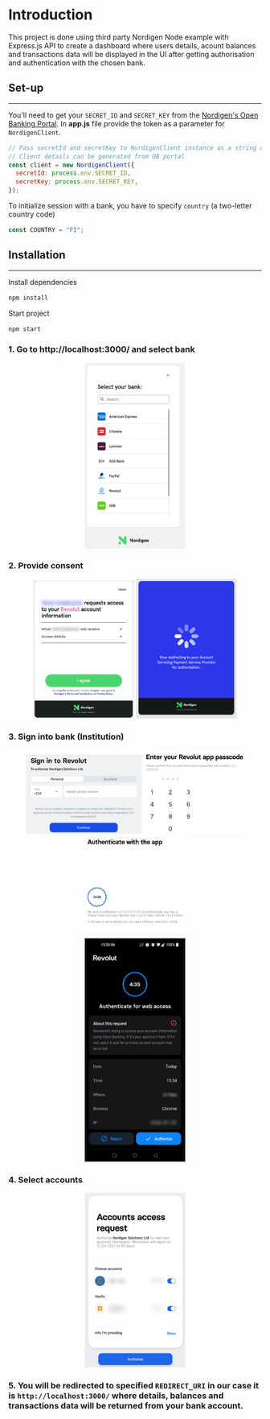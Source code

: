 # Introduction

This project is done using third party Nordigen Node example with Express.js API to create a dashboard where users details, acount balances and transactions data will be displayed in the UI after getting authorisation and authentication with the chosen bank.

## Set-up

---

You'll need to get your `SECRET_ID` and `SECRET_KEY` from the [Nordigen's Open Banking Portal](https://ob.nordigen.com/).
In **app.js** file provide the token as a parameter for `NordigenClient`.

```javascript
// Pass secretId and secretKey to NordigenClient instance as a string or load from .env file
// Client details can be generated from OB portal
const client = new NordigenClient({
  secretId: process.env.SECRET_ID,
  secretKey: process.env.SECRET_KEY,
});
```

To initialize session with a bank, you have to specify `country` (a two-letter country code)

```javascript
const COUNTRY = "FI";
```

## Installation

---

Install dependencies

```bash
npm install
```

Start project

```bash
npm start
```

### 1. Go to http://localhost:3000/ and select bank

<p align="center">
    <img align="center" src="./resources/_media/f_3_select_aspsp.png" width="200" />
</p>

### 2. Provide consent

<p align="center">
  <img src="./resources/_media/f_4_ng_agreement.jpg" width="200" />
  <img src="./resources/_media/f_4.1_ng_redirect.png" width="200" /> 
</p>

### 3. Sign into bank (Institution)

<p align="center">
  <img src="./resources/_media/f_5_aspsps_signin.png" width="230" />
  <img src="./resources/_media/f_5.1_aspsps_signin.jpg" width="200" /> 
  <img src="./resources/_media/f_5.2_aspsps_signin.jpg" width="200" /> 
</p>

<p align="center">
  <img src="./resources/_media/f_5.3_aspsp_auth.jpg" width="200" /> 
</p>

### 4. Select accounts

<p align="center">
  <img src="./resources/_media/f_6_aspsp_accs.jpg" width="200" />
</p>

### 5. You will be redirected to specified `REDIRECT_URI` in our case it is `http://localhost:3000/` where details, balances and transactions data will be returned from your bank account.
